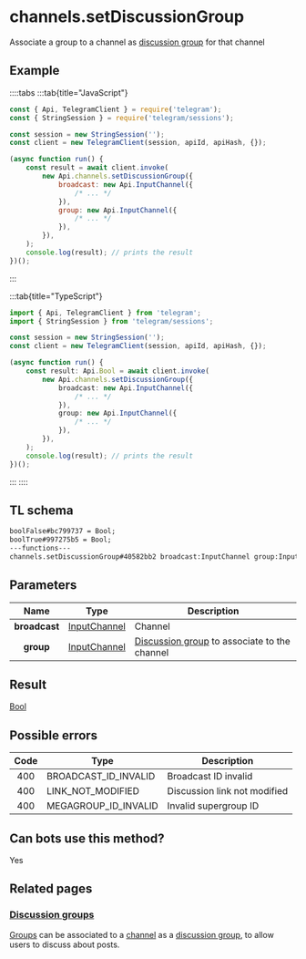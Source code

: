 # channels.setDiscussionGroup

Associate a group to a channel as [discussion group](https://core.telegram.org/api/discussion) for that channel

## Example

::::tabs
:::tab{title="JavaScript"}

```js
const { Api, TelegramClient } = require('telegram');
const { StringSession } = require('telegram/sessions');

const session = new StringSession('');
const client = new TelegramClient(session, apiId, apiHash, {});

(async function run() {
    const result = await client.invoke(
        new Api.channels.setDiscussionGroup({
            broadcast: new Api.InputChannel({
                /* ... */
            }),
            group: new Api.InputChannel({
                /* ... */
            }),
        }),
    );
    console.log(result); // prints the result
})();
```

:::

:::tab{title="TypeScript"}

```ts
import { Api, TelegramClient } from 'telegram';
import { StringSession } from 'telegram/sessions';

const session = new StringSession('');
const client = new TelegramClient(session, apiId, apiHash, {});

(async function run() {
    const result: Api.Bool = await client.invoke(
        new Api.channels.setDiscussionGroup({
            broadcast: new Api.InputChannel({
                /* ... */
            }),
            group: new Api.InputChannel({
                /* ... */
            }),
        }),
    );
    console.log(result); // prints the result
})();
```

:::
::::

## TL schema

```txt
boolFalse#bc799737 = Bool;
boolTrue#997275b5 = Bool;
---functions---
channels.setDiscussionGroup#40582bb2 broadcast:InputChannel group:InputChannel = Bool;
```

## Parameters

|     Name      | Type                                                        | Description                                                                              |
| :-----------: | ----------------------------------------------------------- | ---------------------------------------------------------------------------------------- |
| **broadcast** | [InputChannel](https://core.telegram.org/type/InputChannel) | Channel                                                                                  |
|   **group**   | [InputChannel](https://core.telegram.org/type/InputChannel) | [Discussion group](https://core.telegram.org/api/discussion) to associate to the channel |

## Result

[Bool](https://core.telegram.org/type/Bool)

## Possible errors

| Code | Type                 | Description                  |
| :--: | -------------------- | ---------------------------- |
| 400  | BROADCAST_ID_INVALID | Broadcast ID invalid         |
| 400  | LINK_NOT_MODIFIED    | Discussion link not modified |
| 400  | MEGAGROUP_ID_INVALID | Invalid supergroup ID        |

## Can bots use this method?

Yes

## Related pages

### [Discussion groups](https://core.telegram.org/api/discussion)

[Groups](https://core.telegram.org/api/channel) can be associated to a [channel](https://core.telegram.org/api/channel) as a [discussion group](https://telegram.org/blog/privacy-discussions-web-bots), to allow users to discuss about posts.
